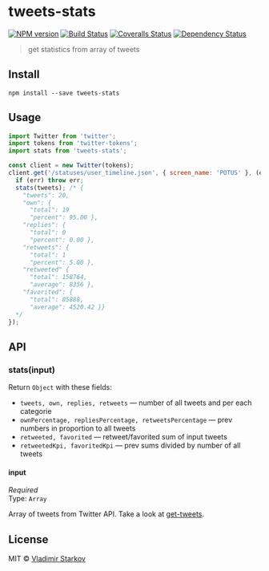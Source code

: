 # tweets-stats

[![NPM version][npm-image]][npm-url]
[![Build Status][travis-image]][travis-url]
[![Coveralls Status][coveralls-image]][coveralls-url]
[![Dependency Status][depstat-image]][depstat-url]

> get statistics from array of tweets

## Install

    npm install --save tweets-stats

## Usage

```js
import Twitter from 'twitter';
import tokens from 'twitter-tokens';
import stats from 'tweets-stats';

const client = new Twitter(tokens);
client.get('/statuses/user_timeline.json', { screen_name: 'POTUS' }, (err, tweets, raw) => {
  if (err) throw err;
  stats(tweets); /* {
    "tweets": 20,
    "own": {
      "total": 19
      "percent": 95.00 },
    "replies": {
      "total": 0
      "percent": 0.00 },
    "retweets": {
      "total": 1
      "percent": 5.00 },
    "retweeted" {
      "total": 158764,
      "average": 8356 },
    "favorited": {
      "total": 85888,
      "average": 4520.42 }}
  */
});
```

## API

### stats(input)

Return `Object` with these fields:

* `tweets, own, replies, retweets` — number of all tweets and per each categorie
* `ownPercentage, repliesPercentage, retweetsPercentage` — prev numbers in proportion to all tweets
* `retweeted, favorited` — retweet/favorited sum of input tweets
* `retweetedKpi, favoritedKpi` — prev sums divided by number of all tweets

#### input

*Required*  
Type: `Array`

Array of tweets from Twitter API. Take a look at [get-tweets][get-tweets].

[get-tweets]: https://github.com/iamstarkov/get-tweets

## License

MIT © [Vladimir Starkov](https://iamstarkov.com)

[npm-url]: https://npmjs.org/package/tweets-stats
[npm-image]: https://img.shields.io/npm/v/tweets-stats.svg?style=flat-square

[travis-url]: https://travis-ci.org/iamstarkov/tweets-stats
[travis-image]: https://img.shields.io/travis/iamstarkov/tweets-stats.svg?style=flat-square

[coveralls-url]: https://coveralls.io/r/iamstarkov/tweets-stats
[coveralls-image]: https://img.shields.io/coveralls/iamstarkov/tweets-stats.svg?style=flat-square

[depstat-url]: https://david-dm.org/iamstarkov/tweets-stats
[depstat-image]: https://david-dm.org/iamstarkov/tweets-stats.svg?style=flat-square
